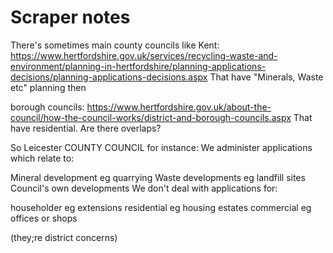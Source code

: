 # Scraper notes

There's sometimes main county councils like Kent:
https://www.hertfordshire.gov.uk/services/recycling-waste-and-environment/planning-in-hertfordshire/planning-applications-decisions/planning-applications-decisions.aspx
That have "Minerals, Waste etc" planning then 

borough councils:
https://www.hertfordshire.gov.uk/about-the-council/how-the-council-works/district-and-borough-councils.aspx
That have residential. Are there overlaps?

So
Leicester COUNTY COUNCIL for instance:
We administer applications which relate to:

Mineral development eg quarrying
Waste developments eg landfill sites
Council's own developments 
We don't deal with applications for:

householder eg extensions
residential eg housing estates
commercial eg offices or shops

(they;re district concerns)

